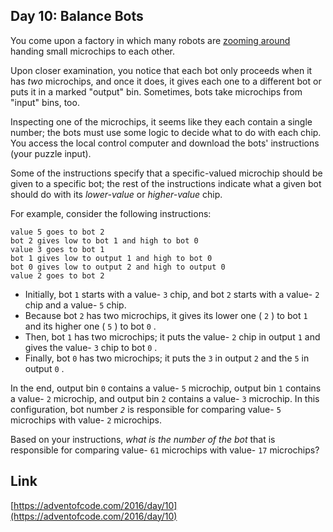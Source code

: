 ## Day 10: Balance Bots

You come upon a factory in which many robots are [zooming around](https://www.youtube.com/watch?v=JnkMyfQ5YfY&t=40) handing small microchips to each other.

Upon closer examination, you notice that each bot only proceeds when it has _two_ microchips, and once it does, it gives each one to a different bot or puts it in a marked "output" bin. Sometimes, bots take microchips from "input" bins, too.

Inspecting one of the microchips, it seems like they each contain a single number; the bots must use some logic to decide what to do with each chip. You access the local control computer and download the bots' instructions (your puzzle input).

Some of the instructions specify that a specific-valued microchip should be given to a specific bot; the rest of the instructions indicate what a given bot should do with its _lower-value_ or _higher-value_ chip.

For example, consider the following instructions:

    value 5 goes to bot 2
    bot 2 gives low to bot 1 and high to bot 0
    value 3 goes to bot 1
    bot 1 gives low to output 1 and high to bot 0
    bot 0 gives low to output 2 and high to output 0
    value 2 goes to bot 2

- Initially, bot `1` starts with a value- `3` chip, and bot `2` starts with a value- `2` chip and a value- `5` chip.
- Because bot `2` has two microchips, it gives its lower one ( `2` ) to bot `1` and its higher one ( `5` ) to bot `0` .
- Then, bot `1` has two microchips; it puts the value- `2` chip in output `1` and gives the value- `3` chip to bot `0` .
- Finally, bot `0` has two microchips; it puts the `3` in output `2` and the `5` in output `0` .

In the end, output bin `0` contains a value- `5` microchip, output bin `1` contains a value- `2` microchip, and output bin `2` contains a value- `3` microchip. In this configuration, bot number _`2`_ is responsible for comparing value- `5` microchips with value- `2` microchips.

Based on your instructions, _what is the number of the bot_ that is responsible for comparing value- `61` microchips with value- `17` microchips?

## Link

[https://adventofcode.com/2016/day/10](https://adventofcode.com/2016/day/10)
